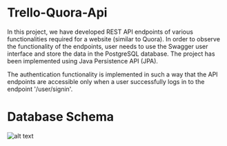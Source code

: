 # Trello-Quora-Api

In this project, we have developed REST API endpoints of various functionalities required for a website (similar to Quora). In order to observe the functionality of the endpoints, user needs to use the Swagger user interface and store the data in the PostgreSQL database. The project has been implemented using Java Persistence API (JPA).

The authentication functionality is implemented in such a way that the API endpoints are accessible only when a user successfully logs in to the endpoint '/user/signin'.

# Database Schema

![alt text](https://github.com/amankr1812/Trello-Quora-Api/blob/master/DatabaseSchema.jpg?raw=true)  
